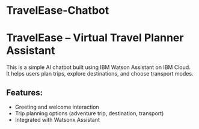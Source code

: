 # TravelEase-Chatbot
# TravelEase – Virtual Travel Planner Assistant

This is a simple AI chatbot built using IBM Watson Assistant on IBM Cloud.  
It helps users plan trips, explore destinations, and choose transport modes.

## Features:
- Greeting and welcome interaction  
- Trip planning options (adventure trip, destination, transport)  
- Integrated with Watsonx Assistant  

